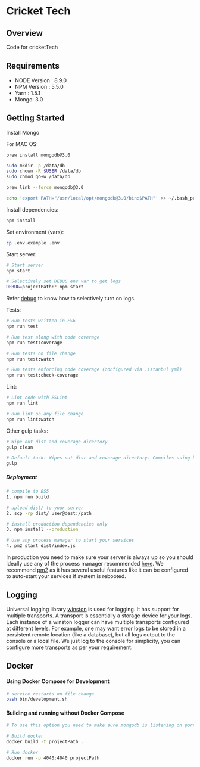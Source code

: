# Cricket Tech

## Overview

Code for cricketTech

## Requirements

- NODE Version : 8.9.0
- NPM Version : 5.5.0
- Yarn : 1.5.1
- Mongo:  3.0

## Getting Started

Install Mongo

For MAC OS:
```sh
brew install mongodb@3.0
```
```sh
sudo mkdir -p /data/db
sudo chown -R $USER /data/db
sudo chmod go+w /data/db
```
```sh
brew link --force mongodb@3.0
```
```sh
echo 'export PATH="/usr/local/opt/mongodb@3.0/bin:$PATH"' >> ~/.bash_profile
```

Install dependencies:

```sh
npm install
```

Set environment (vars):

```sh
cp .env.example .env
```

Start server:

```sh
# Start server
npm start

# Selectively set DEBUG env var to get logs
DEBUG=projectPath:* npm start
```

Refer [debug](https://www.npmjs.com/package/debug) to know how to selectively turn on logs.

Tests:

```sh
# Run tests written in ES6
npm run test

# Run test along with code coverage
npm run test:coverage

# Run tests on file change
npm run test:watch

# Run tests enforcing code coverage (configured via .istanbul.yml)
npm run test:check-coverage
```

Lint:

```sh
# Lint code with ESLint
npm run lint

# Run lint on any file change
npm run lint:watch
```

Other gulp tasks:

```sh
# Wipe out dist and coverage directory
gulp clean

# Default task: Wipes out dist and coverage directory. Compiles using babel.
gulp
```

##### Deployment

```sh
# compile to ES5
1. npm run build

# upload dist/ to your server
2. scp -rp dist/ user@dest:/path

# install production dependencies only
3. npm install --production

# Use any process manager to start your services
4. pm2 start dist/index.js
```

In production you need to make sure your server is always up so you should ideally use any of the process manager recommended [here](http://expressjs.com/en/advanced/pm.html).
We recommend [pm2](http://pm2.keymetrics.io/) as it has several useful features like it can be configured to auto-start your services if system is rebooted.

## Logging

Universal logging library [winston](https://www.npmjs.com/package/winston) is used for logging. It has support for multiple transports. A transport is essentially a storage device for your logs. Each instance of a winston logger can have multiple transports configured at different levels. For example, one may want error logs to be stored in a persistent remote location (like a database), but all logs output to the console or a local file. We just log to the console for simplicity, you can configure more transports as per your requirement.

## Docker

#### Using Docker Compose for Development

```sh
# service restarts on file change
bash bin/development.sh
```

#### Building and running without Docker Compose

```bash
# To use this option you need to make sure mongodb is listening on port 27017

# Build docker
docker build -t projectPath .

# Run docker
docker run -p 4040:4040 projectPath
```
